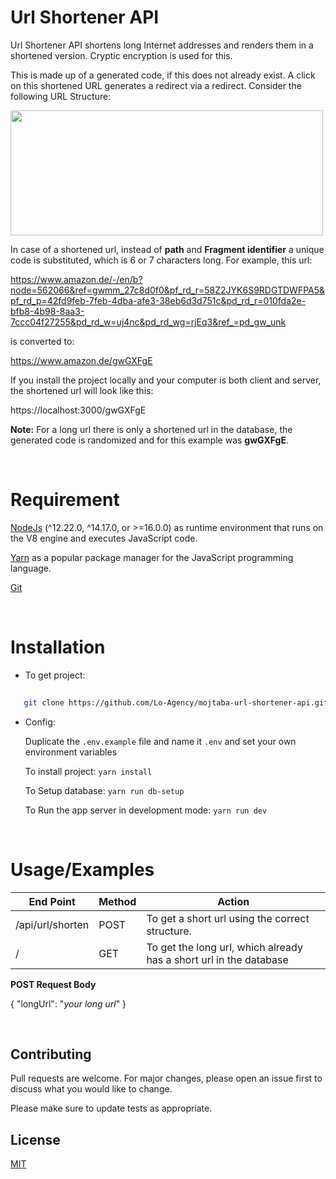 # Url Shortener API


Url Shortener API shortens long Internet addresses and renders them in a shortened version. Cryptic encryption is used for this.

This is made up of a generated code, if this does not already exist. A click on this shortened URL generates a redirect via a redirect. Consider the following URL Structure:

<img src="https://user-images.githubusercontent.com/57585712/137588301-dbb929ff-2c1a-46c2-97be-64d3ab242216.png" width="500" height="200">

In case of a shortened url, instead of **path** and **Fragment identifier** a unique code is substituted, which is 6 or 7 characters long. For example, this url:

https://www.amazon.de/-/en/b?node=562066&ref=gwmm_27c8d0f0&pf_rd_r=58Z2JYK6S9RDGTDWFPA5&pf_rd_p=42fd9feb-7feb-4dba-afe3-38eb6d3d751c&pd_rd_r=010fda2e-bfb8-4b98-8aa3-7ccc04f27255&pd_rd_w=uj4nc&pd_rd_wg=rjEq3&ref_=pd_gw_unk

is converted to:

https://www.amazon.de/gwGXFgE 


If you install the project locally and your computer is both client and server, the shortened url will look like this:

https://localhost:3000/gwGXFgE

**Note:** For a long url there is only a shortened url in the database, the generated code is randomized and for this example was **gwGXFgE**.


&nbsp; &nbsp;


# Requirement

[NodeJs](https://nodejs.org/en/) (^12.22.0, ^14.17.0, or >=16.0.0) as runtime environment that runs on the V8 engine and executes JavaScript code.

[Yarn](https://classic.yarnpkg.com/en/) as a popular package manager for the JavaScript programming language.

[Git](https://git-scm.com/)

&nbsp;


# Installation

- To get project:

```bash
  
   git clone https://github.com/Lo-Agency/mojtaba-url-shortener-api.git
```

- Config:

   Duplicate the ```.env.example``` file and name it ```.env``` and set your own environment variables

   To install project: ```yarn install```

   To Setup database: ```yarn run db-setup```

   To Run the app server in development mode: ```yarn run dev```

&nbsp;

# Usage/Examples


| End Point  | Method | Action 
| ------------- | ------------- | ------------- |
| /api/url/shorten | POST |  To get a short url using the correct structure.
| / | GET | To get the long url, which already has a short url in the database 



**POST Request Body**

{
    "longUrl": "*your long url*"
}


&nbsp;    
## Contributing
Pull requests are welcome. For major changes, please open an issue first to discuss what you would like to change.

Please make sure to update tests as appropriate.

## License
[MIT](https://choosealicense.com/licenses/mit/)
